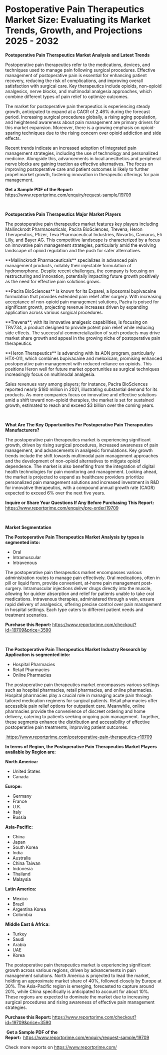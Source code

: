 <p><h1>Postoperative Pain Therapeutics Market Size: Evaluating its Market Trends, Growth, and Projections 2025 - 2032</h1></p><p><strong>Postoperative Pain Therapeutics Market Analysis and Latest Trends</strong></p>
<p><p>Postoperative pain therapeutics refer to the medications, devices, and techniques used to manage pain following surgical procedures. Effective management of postoperative pain is essential for enhancing patient recovery, reducing the risk of complications, and improving overall satisfaction with surgical care. Key therapeutics include opioids, non-opioid analgesics, nerve blocks, and multimodal analgesia approaches, which combine different types of pain relief to optimize outcomes.</p><p>The market for postoperative pain therapeutics is experiencing steady growth, anticipated to expand at a CAGR of 2.46% during the forecast period. Increasing surgical procedures globally, a rising aging population, and heightened awareness about pain management are primary drivers for this market expansion. Moreover, there is a growing emphasis on opioid-sparing techniques due to the rising concern over opioid addiction and side effects. </p><p>Recent trends indicate an increased adoption of integrated pain management strategies, including the use of technology and personalized medicine. Alongside this, advancements in local anesthetics and peripheral nerve blocks are gaining traction as effective alternatives. The focus on improving postoperative care and patient outcomes is likely to further propel market growth, fostering innovation in therapeutic offerings for pain management.</p></p>
<p><strong>Get a Sample PDF of the Report:&nbsp;</strong> <a href="https://www.reportprime.com/enquiry/request-sample/19709?utm_campaign=2457&utm_medium=2&utm_source=Github&utm_content=ia&utm_term=20032025&utm_id=postoperative-pain-therapeutics">https://www.reportprime.com/enquiry/request-sample/19709</a></p>
<p>&nbsp;</p>
<p><strong>Postoperative Pain Therapeutics Major Market Players</strong></p>
<p><p>The postoperative pain therapeutics market features key players including Mallinckrodt Pharmaceuticals, Pacira BioSciences, Trevena, Heron Therapeutics, Pfizer, Teva Pharmaceutical Industries, Novartis, Camarus, Eli Lilly, and Bayer AG. This competitive landscape is characterized by a focus on innovative pain management strategies, particularly amid the evolving landscape of opioid regulation and the push for safer alternatives.</p><p>**Mallinckrodt Pharmaceuticals** specializes in advanced pain management products, notably their injectable formulation of hydromorphone. Despite recent challenges, the company is focusing on restructuring and innovation, potentially impacting future growth positively as the need for effective pain solutions grows.</p><p>**Pacira BioSciences** is known for its Exparel, a liposomal bupivacaine formulation that provides extended pain relief after surgery. With increasing acceptance of non-opioid pain management solutions, Pacira is poised for significant growth, projecting revenue increases driven by expanding application across various surgical procedures.</p><p>**Trevena**, with its innovative analgesic capabilities, is focusing on TRV734, a product designed to provide potent pain relief while reducing side effects. The successful commercialization of such products may drive market share growth and appeal in the growing niche of postoperative pain therapeutics.</p><p>**Heron Therapeutics** is advancing with its AON program, particularly HTX-011, which combines bupivacaine and meloxicam, promising enhanced postoperative pain management with reduced reliance on opioids. This positions Heron well for future market opportunities as surgical techniques increasingly focus on multimodal analgesia.</p><p>Sales revenues vary among players; for instance, Pacira BioSciences reported nearly $180 million in 2021, illustrating substantial demand for its products. As more companies focus on innovative and effective solutions amid a shift toward non-opioid therapies, the market is set for sustained growth, estimated to reach and exceed $3 billion over the coming years.</p></p>
<p>&nbsp;</p>
<p><strong>What Are The Key Opportunities For Postoperative Pain Therapeutics Manufacturers?</strong></p>
<p><p>The postoperative pain therapeutics market is experiencing significant growth, driven by rising surgical procedures, increased awareness of pain management, and advancements in analgesic formulations. Key growth trends include the shift towards multimodal pain management approaches and the development of non-opioid alternatives to mitigate opioid dependence. The market is also benefiting from the integration of digital health technologies for pain monitoring and management. Looking ahead, the market is projected to expand as healthcare providers prioritize personalized pain management solutions and increased investment in R&D for innovative therapeutics, with a compound annual growth rate (CAGR) expected to exceed 6% over the next five years.</p></p>
<p><strong>Inquire or Share Your Questions If Any Before Purchasing This Report:</strong> <a href="https://www.reportprime.com/enquiry/pre-order/19709?utm_campaign=2457&utm_medium=2&utm_source=Github&utm_content=ia&utm_term=20032025&utm_id=postoperative-pain-therapeutics">https://www.reportprime.com/enquiry/pre-order/19709</a></p>
<p>&nbsp;</p>
<p><strong>Market Segmentation</strong></p>
<p><strong>The Postoperative Pain Therapeutics Market Analysis by types is segmented into:</strong></p>
<p><ul><li>Oral</li><li>Intramuscular</li><li>Intravenous</li></ul></p>
<p><p>The postoperative pain therapeutics market encompasses various administration routes to manage pain effectively. Oral medications, often in pill or liquid form, provide convenient, at-home pain management post-surgery. Intramuscular injections deliver drugs directly into the muscle, allowing for quicker absorption and relief for patients unable to take oral medications. Intravenous therapies, administered through a vein, ensure rapid delivery of analgesics, offering precise control over pain management in hospital settings. Each type caters to different patient needs and treatment scenarios.</p></p>
<p><strong>Purchase this Report:&nbsp;</strong><a href="https://www.reportprime.com/checkout?id=19709&price=3590&utm_campaign=2457&utm_medium=2&utm_source=Github&utm_content=ia&utm_term=20032025&utm_id=postoperative-pain-therapeutics">https://www.reportprime.com/checkout?id=19709&price=3590</a></p>
<p>&nbsp;</p>
<p><strong>The Postoperative Pain Therapeutics Market Industry Research by Application is segmented into:</strong></p>
<p><ul><li>Hospital Pharmacies</li><li>Retail Pharmacies</li><li>Online Pharmacies</li></ul></p>
<p><p>The postoperative pain therapeutics market encompasses various settings such as hospital pharmacies, retail pharmacies, and online pharmacies. Hospital pharmacies play a crucial role in managing acute pain through tailored medication regimens for surgical patients. Retail pharmacies offer accessible pain relief options for outpatient care. Meanwhile, online pharmacies provide the convenience of discreet ordering and home delivery, catering to patients seeking ongoing pain management. Together, these segments enhance the distribution and accessibility of effective postoperative pain treatments, improving patient outcomes.</p></p>
<p><a href="https://www.reportprime.com/postoperative-pain-therapeutics-r19709?utm_campaign=2457&utm_medium=2&utm_source=Github&utm_content=ia&utm_term=20032025&utm_id=postoperative-pain-therapeutics">&nbsp;https://www.reportprime.com/postoperative-pain-therapeutics-r19709</a></p>
<p><strong>In terms of Region, the Postoperative Pain Therapeutics Market Players available by Region are:</strong></p>
<p>
    <p> <strong> North America: </strong>
        <ul>
            <li>United States</li>
            <li>Canada</li>
        </ul>
        </p> 
    <p> <strong> Europe: </strong>
        <ul>
            <li>Germany</li>
            <li>France</li>
            <li>U.K.</li>
            <li>Italy</li>
            <li>Russia</li>
        </ul>
        </p> 
    <p> <strong> Asia-Pacific: </strong>
        <ul>
            <li>China</li>
            <li>Japan</li>
            <li>South Korea</li>
            <li>India</li>
            <li>Australia</li>
            <li>China Taiwan</li>
            <li>Indonesia</li>
            <li>Thailand</li>
            <li>Malaysia</li>
        </ul>
        </p> 
    <p> <strong> Latin America: </strong>
        <ul>
            <li>Mexico</li>
            <li>Brazil</li>
            <li>Argentina Korea</li>
            <li>Colombia</li>
        </ul>
        </p> 
    <p> <strong> Middle East & Africa: </strong>
        <ul>
            <li>Turkey</li>
            <li>Saudi</li>
            <li>Arabia</li>
            <li>UAE</li>
            <li>Korea</li>
        </ul>
    </p>
    </p>
<p><p>The postoperative pain therapeutics market is experiencing significant growth across various regions, driven by advancements in pain management solutions. North America is projected to lead the market, holding an approximate market share of 40%, followed closely by Europe at 30%. The Asia-Pacific region is emerging, forecasted to capture around 20%, while China specifically is anticipated to account for about 10%. These regions are expected to dominate the market due to increasing surgical procedures and rising awareness of effective pain management strategies.</p></p>
<p><strong>Purchase this Report: </strong><a href="https://www.reportprime.com/checkout?id=19709&price=3590&utm_campaign=2457&utm_medium=2&utm_source=Github&utm_content=ia&utm_term=20032025&utm_id=postoperative-pain-therapeutics">https://www.reportprime.com/checkout?id=19709&price=3590</a></p>
<p>&nbsp;<strong>Get a Sample PDF of the Report:&nbsp;&nbsp;</strong><a href="https://www.reportprime.com/enquiry/request-sample/19709?utm_campaign=2457&utm_medium=2&utm_source=Github&utm_content=ia&utm_term=20032025&utm_id=postoperative-pain-therapeutics">https://www.reportprime.com/enquiry/request-sample/19709</a></p>
<p><strong></strong></p>
<p>Check more reports on <a href="https://www.reportprime.com/?utm_campaign=2457&utm_medium=2&utm_source=Github&utm_content=ia&utm_term=20032025&utm_id=postoperative-pain-therapeutics">https://www.reportprime.com/</a></p>